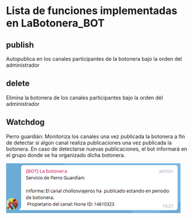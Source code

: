 # Lista de funciones implementadas en LaBotonera_BOT

## publish
  Autopublica en los canales participantes de la botonera bajo la orden del administrador
  
## delete
  Elimina la botonera de los canales participantes bajo la orden del administrador
  
## Watchdog
  Perro guardián: Monitoriza los canales una vez publicada la botonera a fin de detectar si algún canal realiza publicaciones una vez publicada la botonera. En caso de detectarse nuevas publicaciones, el bot informará en el grupo donde se ha organizado dicha botonera.
  
  ![Watchdog](/media/watchdog.PNG)
